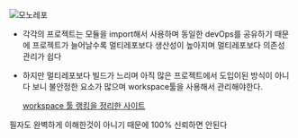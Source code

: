 ![모노레포](https://user-images.githubusercontent.com/75124028/198245579-19aa7e2f-e9ef-4ecd-b7d2-c5cd8f8bcd6d.png)

- 각각의 프로젝트는 모듈을 import해서 사용하며 동일한 devOps를 공유하기 때문에 프로젝트가 늘어날수록 멀티레포보다 생산성이 높아지며 멀티레포보다 의존성 관리가 쉽다
- 하지만 멀티레포보다 빌드가 느리며 아직 많은 프로젝트에서 도입이된 방식이 아니다 보니 불안정한 요소가 많으며 workspace툴을 사용해서 관리해야한다.
    
    [workspace 툴 랭킹을 정리한 사이트](https://2021.stateofjs.com/en-US/libraries/monorepo-tools/)
    
 필자도 완벽하게 이해한것이 아니기 때문에 100% 신뢰하면 안된다
